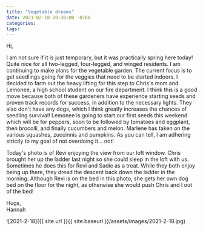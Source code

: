 ```yaml
---
title: "Vegetable dreams"
date: 2021-02-18 20:30:00 -0700
categories:
tags:
---
```


Hi,

I am not sure if it is just temporary, but it was practically spring here today! Quite nice for all two-legged, four-legged, and winged residents. I am continuing to make plans for the vegetable garden. The current focus is to get seedlings going for the veggies that need to be started indoors. I decided to farm out the heavy lifting for this step to Chris's mom and Lemonee, a high school student on our fire department. I think this is a good move because both of these gardeners have experience starting seeds and proven track records for success, in addition to the necessary lights. They also don't have any dogs, which I think greatly increases the chances of seedling survival! Lemonee is going to start our first seeds this weekend which will be for peppers, soon to be followed by tomatoes and eggplant, then brocolli, and finally cucumbers and melon. Marlene has taken on the various squashes, zuccinnis and pumpkins. As you can tell, I am adhering strictly to my goal of not overdoing it... not! 

Today's photo is of Revi enjoying the view from our loft window. Chris brought her up the ladder last night so she could sleep in the loft with us. Sometimes he does this for Revi and Sadie as a treat. While they both enjoy being up there, they dread the descent back down the ladder in the morning. Although Revi is on the bed in this photo, she gets her own dog bed on the floor for the night, as otherwise she would push Chris and I out of the bed!

Hugs,<br />
Hannah

![2021-2-18]({{ site.url }}{{ site.baseurl }}/assets/images/2021-2-18.jpg)